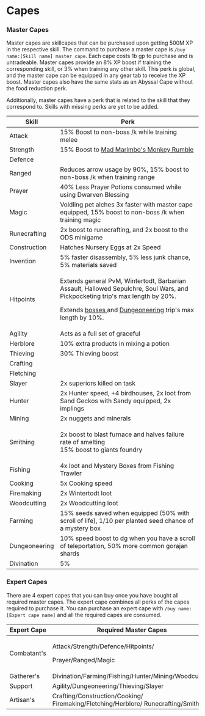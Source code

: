 # Capes

### Master Capes

Master capes are skillcapes that can be purchased upon getting 500M XP in the respective skill. The command to purchase a master cape is `/buy name:[Skill name] master cape`. Each cape costs 1b gp to purchase and is untradeable. Master capes provide an 8% XP boost if training the corresponding skill, or 3% when training any other skill. This perk is global, and the master cape can be equipped in any gear tab to receive the XP boost. Master capes also have the same stats as an Abyssal Cape without the food reduction perk.

Additionally, master capes have a perk that is related to the skill that they correspond to. Skills with missing perks are yet to be added.

| Skill         | Perk                                                                                                                                                                                                                                                                                                       |
| ------------- | ---------------------------------------------------------------------------------------------------------------------------------------------------------------------------------------------------------------------------------------------------------------------------------------------------------- |
| Attack        | 15% Boost to non-boss /k while training melee                                                                                                                                                                                                                                                              |
| Strength      | 15% Boost to [Mad Marimbo's Monkey Rumble](../../minigames/mad-marimbos-monkey-rumble/)                                                                                                                                                                                                                    |
| Defence       |                                                                                                                                                                                                                                                                                                            |
| Ranged        | Reduces arrow usage by 90%, 15% boost to non-boss /k when training range                                                                                                                                                                                                                                   |
| Prayer        | 40% Less Prayer Potions consumed while using Dwarven Blessing                                                                                                                                                                                                                                              |
| Magic         | Voidling pet alches 3x faster with master cape equipped, 15% boost to non-boss /k when training magic                                                                                                                                                                                                      |
| Runecrafting  | 2x boost to runecrafting, and 2x boost to the ODS minigame                                                                                                                                                                                                                                                 |
| Construction  | Hatches Nursery Eggs at 2x Speed                                                                                                                                                                                                                                                                           |
| Invention     | 5% faster disassembly, 5% less junk chance, 5% materials saved                                                                                                                                                                                                                                             |
| Hitpoints     | <p>Extends general PvM, Wintertodt, Barbarian Assault, Hallowed Sepulchre, Soul Wars, and Pickpocketing trip's max length by 20%.</p><p>Extends <a href="../../bso-custom-killables/bosses/">bosses </a>and <a href="../../skills/dungeoneering-training/">Dungeoneering</a> trip's max length by 10%.</p> |
| Agility       | Acts as a full set of graceful                                                                                                                                                                                                                                                                             |
| Herblore      | 10% extra products in mixing a potion                                                                                                                                                                                                                                                                      |
| Thieving      | 30% Thieving boost                                                                                                                                                                                                                                                                                         |
| Crafting      |                                                                                                                                                                                                                                                                                                            |
| Fletching     |                                                                                                                                                                                                                                                                                                            |
| Slayer        | 2x superiors killed on task                                                                                                                                                                                                                                                                                |
| Hunter        | 2x Hunter speed, +4 birdhouses, 2x loot from Sand Geckos with Sandy equipped, 2x implings                                                                                                                                                                                                                  |
| Mining        | 2x nuggets and minerals                                                                                                                                                                                                                                                                                    |
| Smithing      | <p>2x boost to blast furnace and halves failure rate of smelting<br>15% boost to giants foundry</p>                                                                                                                                                                                                        |
| Fishing       | 4x loot and Mystery Boxes from Fishing Trawler                                                                                                                                                                                                                                                             |
| Cooking       | 5x Cooking speed                                                                                                                                                                                                                                                                                           |
| Firemaking    | 2x Wintertodt loot                                                                                                                                                                                                                                                                                         |
| Woodcutting   | 2x Woodcutting loot                                                                                                                                                                                                                                                                                        |
| Farming       | 15% seeds saved when equipped (50% with scroll of life), 1/10 per planted seed chance of a mystery box                                                                                                                                                                                                     |
| Dungeoneering | 10% speed boost to dg when you have a scroll of teleportation, 50% more common gorajan shards                                                                                                                                                                                                              |
| Divination    | 5%                                                                                                                                                                                                                                                                                                         |

### **Expert Capes**

There are 4 expert capes that you can buy once you have bought all required master capes. The expert cape combines all perks of the capes required to purchase it. You can purchase an expert cape with `/buy name:[Expert cape name]` and all the required capes are consumed.

| Expert Cape | Required Master Capes                                                               |
| ----------- | ----------------------------------------------------------------------------------- |
| Combatant's | <p>Attack/Strength/Defence/Hitpoints/</p><p>Prayer/Ranged/Magic</p>                 |
| Gatherer's  | Divination/Farming/Fishing/Hunter/Mining/Woodcutting                                |
| Support     | Agility/Dungeoneering/Thieving/Slayer                                               |
| Artisan's   | Crafting/Construction/Cooking/ Firemaking/Fletching/Herblore/ Runecrafting/Smithing |
